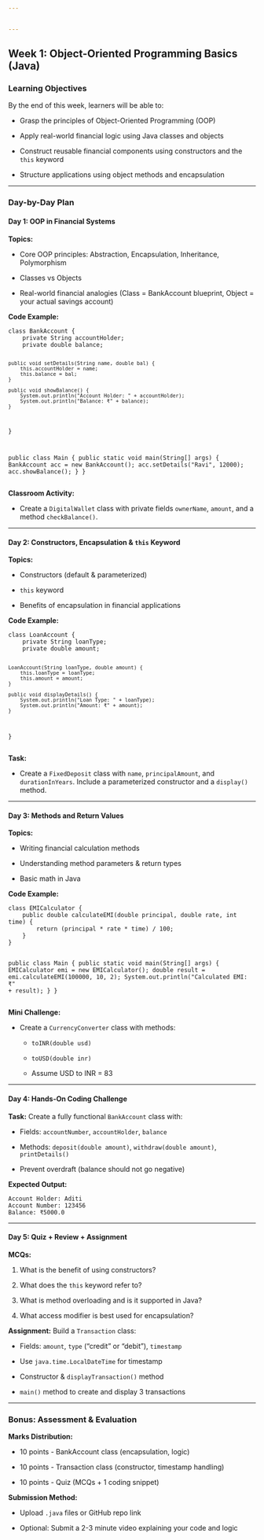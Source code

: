 ```yaml
---


---
```


<h2 id="week-1-object-oriented-programming-basics-java">Week 1: Object-Oriented Programming Basics (Java)</h2>
<h3 id="learning-objectives">Learning Objectives</h3>
<p>By the end of this week, learners will be able to:</p>
<ul>
<li>
<p>Grasp the principles of Object-Oriented Programming (OOP)</p>
</li>
<li>
<p>Apply real-world financial logic using Java classes and objects</p>
</li>
<li>
<p>Construct reusable financial components using constructors and the <code>this</code> keyword</p>
</li>
<li>
<p>Structure applications using object methods and encapsulation</p>
</li>
</ul>
<hr>
<h3 id="day-by-day-plan">Day-by-Day Plan</h3>
<h4 id="day-1-oop-in-financial-systems">Day 1: OOP in Financial Systems</h4>
<p><strong>Topics:</strong></p>
<ul>
<li>
<p>Core OOP principles: Abstraction, Encapsulation, Inheritance, Polymorphism</p>
</li>
<li>
<p>Classes vs Objects</p>
</li>
<li>
<p>Real-world financial analogies (Class = BankAccount blueprint, Object = your actual savings account)</p>
</li>
</ul>
<p><strong>Code Example:</strong></p>
<pre><code>class BankAccount {
    private String accountHolder;
    private double balance;

    public void setDetails(String name, double bal) {
        this.accountHolder = name;
        this.balance = bal;
    }

    public void showBalance() {
        System.out.println("Account Holder: " + accountHolder);
        System.out.println("Balance: ₹" + balance);
    }
}

public class Main {
    public static void main(String[] args) {
        BankAccount acc = new BankAccount();
        acc.setDetails("Ravi", 12000);
        acc.showBalance();
    }
}
</code></pre>
<p><strong>Classroom Activity:</strong></p>
<ul>
<li>Create a <code>DigitalWallet</code> class with private fields <code>ownerName</code>, <code>amount</code>, and a method <code>checkBalance()</code>.</li>
</ul>
<hr>
<h4 id="day-2-constructors-encapsulation--this-keyword">Day 2: Constructors, Encapsulation &amp; <code>this</code> Keyword</h4>
<p><strong>Topics:</strong></p>
<ul>
<li>
<p>Constructors (default &amp; parameterized)</p>
</li>
<li>
<p><code>this</code> keyword</p>
</li>
<li>
<p>Benefits of encapsulation in financial applications</p>
</li>
</ul>
<p><strong>Code Example:</strong></p>
<pre><code>class LoanAccount {
    private String loanType;
    private double amount;

    LoanAccount(String loanType, double amount) {
        this.loanType = loanType;
        this.amount = amount;
    }

    public void displayDetails() {
        System.out.println("Loan Type: " + loanType);
        System.out.println("Amount: ₹" + amount);
    }
}
</code></pre>
<p><strong>Task:</strong></p>
<ul>
<li>Create a <code>FixedDeposit</code> class with <code>name</code>, <code>principalAmount</code>, and <code>durationInYears</code>. Include a parameterized constructor and a <code>display()</code> method.</li>
</ul>
<hr>
<h4 id="day-3-methods-and-return-values">Day 3: Methods and Return Values</h4>
<p><strong>Topics:</strong></p>
<ul>
<li>
<p>Writing financial calculation methods</p>
</li>
<li>
<p>Understanding method parameters &amp; return types</p>
</li>
<li>
<p>Basic math in Java</p>
</li>
</ul>
<p><strong>Code Example:</strong></p>
<pre><code>class EMICalculator {
    public double calculateEMI(double principal, double rate, int time) {
        return (principal * rate * time) / 100;
    }
}

public class Main {
    public static void main(String[] args) {
        EMICalculator emi = new EMICalculator();
        double result = emi.calculateEMI(100000, 10, 2);
        System.out.println("Calculated EMI: ₹" + result);
    }
}
</code></pre>
<p><strong>Mini Challenge:</strong></p>
<ul>
<li>
<p>Create a <code>CurrencyConverter</code> class with methods:</p>
<ul>
<li>
<p><code>toINR(double usd)</code></p>
</li>
<li>
<p><code>toUSD(double inr)</code></p>
</li>
<li>
<p>Assume USD to INR = 83</p>
</li>
</ul>
</li>
</ul>
<hr>
<h4 id="day-4-hands-on-coding-challenge">Day 4: Hands-On Coding Challenge</h4>
<p><strong>Task:</strong> Create a fully functional <code>BankAccount</code> class with:</p>
<ul>
<li>
<p>Fields: <code>accountNumber</code>, <code>accountHolder</code>, <code>balance</code></p>
</li>
<li>
<p>Methods: <code>deposit(double amount)</code>, <code>withdraw(double amount)</code>, <code>printDetails()</code></p>
</li>
<li>
<p>Prevent overdraft (balance should not go negative)</p>
</li>
</ul>
<p><strong>Expected Output:</strong></p>
<pre><code>Account Holder: Aditi
Account Number: 123456
Balance: ₹5000.0
</code></pre>
<hr>
<h4 id="day-5-quiz--review--assignment">Day 5: Quiz + Review + Assignment</h4>
<p><strong>MCQs:</strong></p>
<ol>
<li>
<p>What is the benefit of using constructors?</p>
</li>
<li>
<p>What does the <code>this</code> keyword refer to?</p>
</li>
<li>
<p>What is method overloading and is it supported in Java?</p>
</li>
<li>
<p>What access modifier is best used for encapsulation?</p>
</li>
</ol>
<p><strong>Assignment:</strong> Build a <code>Transaction</code> class:</p>
<ul>
<li>
<p>Fields: <code>amount</code>, <code>type</code> (“credit” or “debit”), <code>timestamp</code></p>
</li>
<li>
<p>Use <code>java.time.LocalDateTime</code> for timestamp</p>
</li>
<li>
<p>Constructor &amp; <code>displayTransaction()</code> method</p>
</li>
<li>
<p><code>main()</code> method to create and display 3 transactions</p>
</li>
</ul>
<hr>
<h3 id="bonus-assessment--evaluation">Bonus: Assessment &amp; Evaluation</h3>
<p><strong>Marks Distribution:</strong></p>
<ul>
<li>
<p>10 points - BankAccount class (encapsulation, logic)</p>
</li>
<li>
<p>10 points - Transaction class (constructor, timestamp handling)</p>
</li>
<li>
<p>10 points - Quiz (MCQs + 1 coding snippet)</p>
</li>
</ul>
<p><strong>Submission Method:</strong></p>
<ul>
<li>
<p>Upload <code>.java</code> files or GitHub repo link</p>
</li>
<li>
<p>Optional: Submit a 2-3 minute video explaining your code and logic</p>
</li>
</ul>

